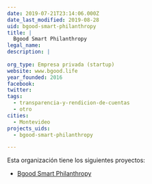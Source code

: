 ```yaml
---
date: 2019-07-21T23:14:06.000Z
date_last_modified: 2019-08-28
uid: bgood-smart-philanthropy
title: |
  Bgood Smart Philanthropy
legal_name: 
description: |
  
org_type: Empresa privada (startup)
website: www.bgood.life
year_founded: 2016
facebook: 
twitter: 
tags:
  - transparencia-y-rendicion-de-cuentas
  - otro
cities: 
  - Montevideo
projects_uids:
  - bgood-smart-philanthropy

---
```


Esta organización tiene los siguientes proyectos:

- [Bgood Smart Philanthropy](/proyectos/bgood-smart-philanthropy)
